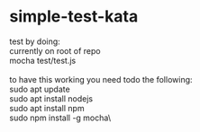 # simple-test-kata
test by doing:\
currently on root of repo\
mocha test/test.js\
\
to have this working you need todo the following:\
sudo apt update\
sudo apt install nodejs\
sudo apt install npm\
sudo npm install -g mocha\
